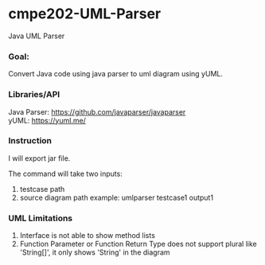 # cmpe202-UML-Parser
Java UML Parser

### Goal:
Convert Java code using java parser to uml diagram using yUML.

### Libraries/API
Java Parser: https://github.com/javaparser/javaparser<br/>
yUML: https://yuml.me/

### Instruction
I will export jar file.

The command will take two inputs:
1. testcase path
2. source diagram path
example: umlparser testcase1 output1

### UML Limitations
1. Interface is not able to show method lists
2. Function Parameter or Function Return Type does not support plural like 'String[]', it only shows 'String' in the diagram
